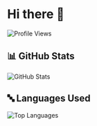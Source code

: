 # Hi there 👋

![Profile Views](https://komarev.com/ghpvc/?username=Halleyx-comet&color=purple)

## 📊 GitHub Stats

![GitHub Stats](https://github-readme-stats.vercel.app/api?username=Halleyx-comet&show_icons=true&theme=radical&bg_color=1a1a1a&title_color=ffffff&icon_color=9b59b6)

## 🔤 Languages Used

![Top Languages](https://github-readme-stats.vercel.app/api/top-langs/?username=Halleyx-comet&layout=compact&theme=radical&bg_color=1a1a1a&title_color=ffffff&icon_color=9b59b6)
